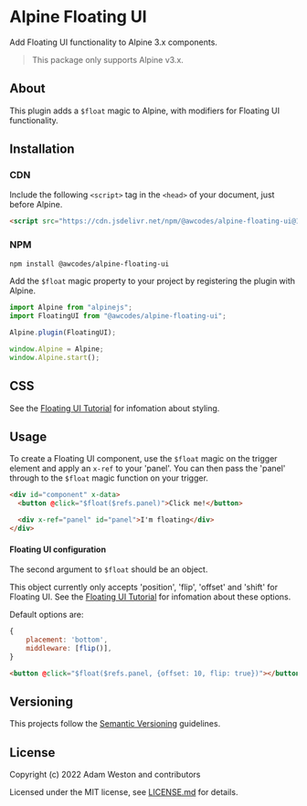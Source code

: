 # Alpine Floating UI

Add Floating UI functionality to Alpine 3.x components.

> This package only supports Alpine v3.x.

## About

This plugin adds a `$float` magic to Alpine, with modifiers for Floating UI functionality.

## Installation

### CDN

Include the following `<script>` tag in the `<head>` of your document, just before Alpine.

```html
<script src="https://cdn.jsdelivr.net/npm/@awcodes/alpine-floating-ui@1.x.x/dist/cdn.min.js" defer></script>
```

### NPM

```bash
npm install @awcodes/alpine-floating-ui
```

Add the `$float` magic property to your project by registering the plugin with Alpine.

```js
import Alpine from "alpinejs";
import FloatingUI from "@awcodes/alpine-floating-ui";

Alpine.plugin(FloatingUI);

window.Alpine = Alpine;
window.Alpine.start();
```

## CSS

See the [Floating UI Tutorial](https://floating-ui.com/docs/tutorial) for infomation about styling.

## Usage

To create a Floating UI component, use the `$float` magic on the trigger element and apply an `x-ref` to your 'panel'. You can then pass the 'panel' through to the `$float` magic function on your trigger.

```html
<div id="component" x-data>
  <button @click="$float($refs.panel)">Click me!</button>

  <div x-ref="panel" id="panel">I'm floating</div>
</div>
```

#### Floating UI configuration

The second argument to `$float` should be an object.

This object currently only accepts 'position', 'flip', 'offset' and 'shift' for Floating UI. See the [Floating UI Tutorial](https://floating-ui.com/docs/tutorial) for infomation about these options.

Default options are:

```js
{
    placement: 'bottom',
    middleware: [flip()],
}
```

```html
<button @click="$float($refs.panel, {offset: 10, flip: true})"></button>
```

## Versioning

This projects follow the [Semantic Versioning](https://semver.org/) guidelines.

## License

Copyright (c) 2022 Adam Weston and contributors

Licensed under the MIT license, see [LICENSE.md](LICENSE.md) for details.
